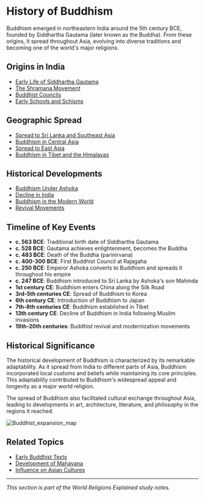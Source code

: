 # History of Buddhism

Buddhism emerged in northeastern India around the 5th century BCE, founded by Siddhartha Gautama (later known as the Buddha). From these origins, it spread throughout Asia, evolving into diverse traditions and becoming one of the world's major religions.

## Origins in India

- [Early Life of Siddhartha Gautama](./siddhartha_gautama.md)
- [The Shramana Movement](./shramana_movement.md)
- [Buddhist Councils](./buddhist_councils.md)
- [Early Schools and Schisms](./early_schools.md)

## Geographic Spread

- [Spread to Sri Lanka and Southeast Asia](./spread_southeast_asia.md)
- [Buddhism in Central Asia](./central_asia.md)
- [Spread to East Asia](./east_asia.md)
- [Buddhism in Tibet and the Himalayas](./tibetan_buddhism.md)

## Historical Developments

- [Buddhism Under Ashoka](./ashoka.md)
- [Decline in India](./decline_in_india.md)
- [Buddhism in the Modern World](./modern_buddhism.md)
- [Revival Movements](./revival_movements.md)

## Timeline of Key Events

- **c. 563 BCE**: Traditional birth date of Siddhartha Gautama
- **c. 528 BCE**: Gautama achieves enlightenment, becomes the Buddha
- **c. 483 BCE**: Death of the Buddha (parinirvana)
- **c. 400-300 BCE**: First Buddhist Council at Rajagaha
- **c. 250 BCE**: Emperor Ashoka converts to Buddhism and spreads it throughout his empire
- **c. 247 BCE**: Buddhism introduced to Sri Lanka by Ashoka's son Mahinda
- **1st century CE**: Buddhism enters China along the Silk Road
- **3rd-5th centuries CE**: Spread of Buddhism to Korea
- **6th century CE**: Introduction of Buddhism to Japan
- **7th-8th centuries CE**: Buddhism established in Tibet
- **13th century CE**: Decline of Buddhism in India following Muslim invasions
- **19th-20th centuries**: Buddhist revival and modernization movements

## Historical Significance

The historical development of Buddhism is characterized by its remarkable adaptability. As it spread from India to different parts of Asia, Buddhism incorporated local customs and beliefs while maintaining its core principles. This adaptability contributed to Buddhism's widespread appeal and longevity as a major world religion.

The spread of Buddhism also facilitated cultural exchange throughout Asia, leading to developments in art, architecture, literature, and philosophy in the regions it reached.

![Buddhist_expansion_map](./images/buddhist_expansion_map.jpg)

## Related Topics

- [Early Buddhist Texts](../texts/early_texts.md)
- [Development of Mahayana](../denominations/mahayana.md)
- [Influence on Asian Cultures](./cultural_influence.md)

---

*This section is part of the World Religions Explained study notes.* 